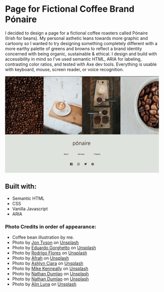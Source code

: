 # Page for Fictional Coffee Brand Pónaire

I decided to design a page for a fictional coffee roasters called Pónaire (Irish for beans). My personal asthetic leans towards more graphic and cartoony so I wanted to try designing something completely different with a more earthy palette of greens and browns to reflect a brand identity concerned with being organic, sustainable & ethical. I design and build with accessibility in mind so I've used semantic HTML, ARIA for labeling, contrasting color ratios, and tested with Axe dev tools. Everything is usable with keyboard, mouse, screen reader, or voice recognition. 

![](./screenshot.jpeg)

## Built with:

- Semantic HTML
- CSS
- Vanilla Javascript
- ARIA

### Photo Credits in order of appearance:

- Coffee bean illustration by me. 
- Photo by <a href="https://unsplash.com/@jontyson?utm_source=unsplash&utm_medium=referral&utm_content=creditCopyText">Jon Tyson</a> on <a href="https://unsplash.com/photos/fIVD9x3JvDo?utm_source=unsplash&utm_medium=referral&utm_content=creditCopyText">Unsplash</a>
- Photo by <a href="https://unsplash.com/@egorghetto?utm_source=unsplash&utm_medium=referral&utm_content=creditCopyText">Eduardo Gorghetto</a> on <a href="https://unsplash.com/photos/vJ3KldG86Eo?utm_source=unsplash&utm_medium=referral&utm_content=creditCopyText">Unsplash</a>
- Photo by <a href="https://unsplash.com/@rodrigoflores_photo?utm_source=unsplash&utm_medium=referral&utm_content=creditCopyText">Rodrigo Flores</a> on <a href="https://unsplash.com/photos/T5qjs-63kqQ?utm_source=unsplash&utm_medium=referral&utm_content=creditCopyText">Unsplash</a>
- Photo by <a href="https://unsplash.com/@ahmedafrah?utm_source=unsplash&utm_medium=referral&utm_content=creditCopyText">Afrah</a> on <a href="https://unsplash.com/photos/0x-_TV1zQFU?utm_source=unsplash&utm_medium=referral&utm_content=creditCopyText">Unsplash</a>
- Photo by <a href="https://unsplash.com/@ashlynciara?utm_source=unsplash&utm_medium=referral&utm_content=creditCopyText">Ashlyn Ciara</a> on <a href="https://unsplash.com/photos/4rbWwrtMQ1c?utm_source=unsplash&utm_medium=referral&utm_content=creditCopyText">Unsplash</a>
- Photo by <a href="https://unsplash.com/@asthetik?utm_source=unsplash&utm_medium=referral&utm_content=creditCopyText">Mike Kenneally</a> on <a href="https://unsplash.com/photos/TD4DBagg2wE?utm_source=unsplash&utm_medium=referral&utm_content=creditCopyText">Unsplash</a>
- Photo by <a href="https://unsplash.com/@nate_dumlao?utm_source=unsplash&utm_medium=referral&utm_content=creditCopyText">Nathan Dumlao</a> on <a href="https://unsplash.com/photos/mgxgvwam_-c?utm_source=unsplash&utm_medium=referral&utm_content=creditCopyText">Unsplash</a>
- Photo by <a href="https://unsplash.com/@nate_dumlao?utm_source=unsplash&utm_medium=referral&utm_content=creditCopyText">Nathan Dumlao</a> on <a href="https://unsplash.com/photos/KixfBEdyp64?utm_source=unsplash&utm_medium=referral&utm_content=creditCopyText">Unsplash</a>
- Photo by <a href="https://unsplash.com/@alin_luna?utm_source=unsplash&utm_medium=referral&utm_content=creditCopyText">Alin Luna</a> on <a href="https://unsplash.com/photos/lGl3spVIU0g?utm_source=unsplash&utm_medium=referral&utm_content=creditCopyText">Unsplash</a>
  
  
  
  

